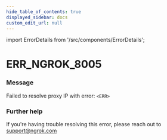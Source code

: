 ```yaml
---
hide_table_of_contents: true
displayed_sidebar: docs
custom_edit_url: null
---
```


import ErrorDetails from '/src/components/ErrorDetails';

# ERR_NGROK_8005

### Message
Failed to resolve proxy IP with error: `<ERR>`

### Further help
If you're having trouble resolving this error, please reach out to [support@ngrok.com](mailto:support@ngrok.com?subject=Help%20with%20ERR_NGROK_8005)

<ErrorDetails error='err_ngrok_8005' />
